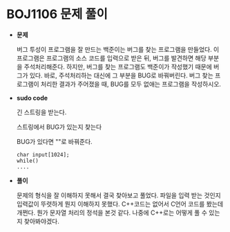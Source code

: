 # BOJ1106 문제 풀이
  - __문제__

    버그 투성이 프로그램을 잘 만드는 백준이는 버그를 찾는 프로그램을 만들었다. 이 프로그램은 프로그램의 소스 코드를 입력으로 받은 뒤, 버그를 발견하면 해당 부분을 주석처리해준다. 하지만, 버그를 찾는 프로그램도 백준이가 작성했기 때문에 버그가 있다. 바로, 주석처리하는 대신에 그 부분을 BUG로 바꿔버린다. 버그 찾는 프로그램이 처리한 결과가 주어졌을 때, BUG를 모두 없애는 프로그램을 작성하시오.

- __sudo code__
  
    긴 스트링을 받는다.

    스트링에서 BUG가 있는지 찾는다
    
    BUG가 있다면 ""로 바꿔준다.
    
    
    ```
    char input[1024];
    while()
    ....

    ```

- __풀이__

  문제의 형식을 잘 이해하지 못해서 결국 찾아보고 풀었다. 파일을 입력 받는 것인지 입력값이 뚜렷하게 뭔지 이해하지 못했다. C++코드는 없어서 C언어 코드를 봤는데 개쩐다. 뭔가 문자열 처리의 정석을 본것 같다. 나중에 C++로는 어떻게 풀 수 있는지 찾아봐야겠다.
